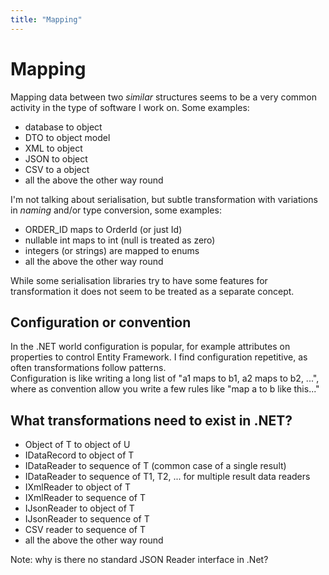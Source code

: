 ```yaml
---
title: "Mapping"
---
```

# Mapping

Mapping data between two _similar_ structures seems to be a very common activity in the type of software I work on.  Some examples:

* database to object
* DTO to object model
* XML to object
* JSON to object
* CSV to a object
* all the above the other way round

I'm not talking about serialisation, but subtle transformation with variations in _naming_ and/or type conversion, some examples:

* ORDER_ID maps to OrderId (or just Id)
* nullable int maps to int (null is treated as zero)
* integers (or strings) are mapped to enums
* all the above the other way round

While some serialisation libraries try to have some features for transformation it does not seem to be treated as a separate concept. 

## Configuration or convention

In the .NET world configuration is popular, for example attributes on properties to control Entity Framework.
I find configuration repetitive, as often transformations follow patterns.  
Configuration is like writing a long list of "a1 maps to b1, a2 maps to b2, ...", where as convention allow you write a few rules like "map a to b like this..."

## What transformations need to exist in .NET?

* Object of T to object of U
* IDataRecord to object of T
* IDataReader to sequence of T (common case of a single result)
* IDataReader to sequence of T1, T2, ... for multiple result data readers
* IXmlReader to object of T
* IXmlReader to sequence of T
* IJsonReader to object of T
* IJsonReader to sequence of T
* CSV reader to sequence of T
* all the above the other way round

Note: why is there no standard JSON Reader interface in .Net? 

